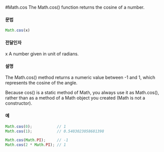 #Math.cos
The Math.cos() function returns the cosine of a number.



#### 문법

```javascript
Math.cos(x)
```

#### 전달인자
x
A number given in unit of radians.



#### 설명

The Math.cos() method returns a numeric value between -1 and 1, which represents the cosine of the angle.

Because cos() is a static method of Math, you always use it as Math.cos(), rather than as a method of a Math object you created (Math is not a constructor).



#### 예

```javascript
Math.cos(0);           // 1
Math.cos(1);           // 0.5403023058681398

Math.cos(Math.PI);     // -1
Math.cos(2 * Math.PI); // 1
```



